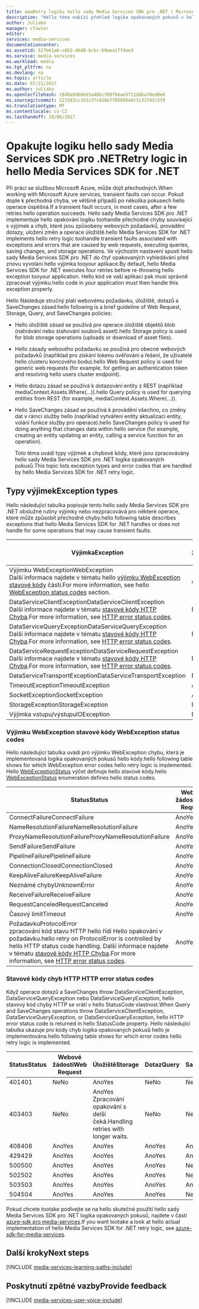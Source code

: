 ```yaml
---
title: aaaRetry logiku hello sady Media Services SDK pro .NET | Microsoft Docs
description: "Hello téma nabízí přehled logika opakovaných pokusů v hello sady Media Services SDK pro .NET."
author: Juliako
manager: cfowler
editor: 
services: media-services
documentationcenter: 
ms.assetid: 527b61a6-c862-4bd8-bcbc-b9aea1ffdee3
ms.service: media-services
ms.workload: media
ms.tgt_pltfrm: na
ms.devlang: na
ms.topic: article
ms.date: 07/21/2017
ms.author: juliako
ms.openlocfilehash: 18d0a9d68e55a48bc769fb6ae5711ddba78ed8e6
ms.sourcegitcommit: 523283cc1b3c37c428e77850964dc1c33742c5f0
ms.translationtype: MT
ms.contentlocale: cs-CZ
ms.lasthandoff: 10/06/2017
---
```

# <a name="retry-logic-in-hello-media-services-sdk-for-net"></a><span data-ttu-id="4b868-103">Opakujte logiku hello sady Media Services SDK pro .NET</span><span class="sxs-lookup"><span data-stu-id="4b868-103">Retry logic in hello Media Services SDK for .NET</span></span>
<span data-ttu-id="4b868-104">Při práci se službou Microsoft Azure, může dojít přechodných.</span><span class="sxs-lookup"><span data-stu-id="4b868-104">When working with Microsoft Azure services, transient faults can occur.</span></span> <span data-ttu-id="4b868-105">Pokud dojde k přechodná chyba, ve většině případů po několika pokusech hello operace úspěšná.</span><span class="sxs-lookup"><span data-stu-id="4b868-105">If a transient fault occurs, in most cases, after a few retries hello operation succeeds.</span></span> <span data-ttu-id="4b868-106">Hello sady Media Services SDK pro .NET implementuje hello opakování logiku toohandle přechodné chyby související s výjimek a chyb, které jsou způsobeny webových požadavků, provádění dotazy, uložení změn a operace úložiště.</span><span class="sxs-lookup"><span data-stu-id="4b868-106">hello Media Services SDK for .NET implements hello retry logic toohandle transient faults associated with exceptions and errors that are caused by web requests, executing queries, saving changes, and storage operations.</span></span>  <span data-ttu-id="4b868-107">Ve výchozím nastavení spustí hello sady Media Services SDK pro .NET do čtyř opakovaných vyhledávání před znovu vyvolání hello výjimka tooyour aplikace.</span><span class="sxs-lookup"><span data-stu-id="4b868-107">By default, hello Media Services SDK for .NET executes four retries before re-throwing hello exception tooyour application.</span></span> <span data-ttu-id="4b868-108">Hello kód ve vaší aplikaci pak musí správně zpracovat výjimku.</span><span class="sxs-lookup"><span data-stu-id="4b868-108">hello code in your application must then handle this exception properly.</span></span>  

 <span data-ttu-id="4b868-109">Hello Následuje stručný platí webovému požadavku, úložiště, dotazů a SaveChanges zásad:</span><span class="sxs-lookup"><span data-stu-id="4b868-109">hello following is a brief guideline of Web Request, Storage, Query, and SaveChanges policies:</span></span>  

* <span data-ttu-id="4b868-110">Hello úložiště zásad se používá pro operace úložiště objektů blob (nahrávání nebo stahování souborů asset).</span><span class="sxs-lookup"><span data-stu-id="4b868-110">hello Storage policy is used for blob storage operations (uploads or download of asset files).</span></span>  
* <span data-ttu-id="4b868-111">Hello zásady webového požadavku se používá pro obecné webových požadavků (například pro získání tokenu ověřování a řešení, že uživatelé hello clusteru koncového bodu).</span><span class="sxs-lookup"><span data-stu-id="4b868-111">hello Web Request policy is used for generic web requests (for example, for getting an authentication token and resolving hello users cluster endpoint).</span></span>  
* <span data-ttu-id="4b868-112">Hello dotazu zásad se používá k dotazování entity z REST (například mediaContext.Assets.Where(...)).</span><span class="sxs-lookup"><span data-stu-id="4b868-112">hello Query policy is used for querying entities from REST (for example, mediaContext.Assets.Where(…)).</span></span>  
* <span data-ttu-id="4b868-113">Hello SaveChanges zásad se používá k provádění všechno, co změny dat v rámci služby hello (například vytváření entity aktualizaci entity, volání funkce služby pro operace).</span><span class="sxs-lookup"><span data-stu-id="4b868-113">hello SaveChanges policy is used for doing anything that changes data within hello service (for example, creating an entity updating an entity, calling a service function for an operation).</span></span>  
  
  <span data-ttu-id="4b868-114">Toto téma uvádí typy výjimek a chybové kódy, které jsou zpracovávány hello sady Media Services SDK pro .NET logika opakovaných pokusů.</span><span class="sxs-lookup"><span data-stu-id="4b868-114">This topic lists exception types and error codes that are handled by hello Media Services SDK for .NET retry logic.</span></span>  

## <a name="exception-types"></a><span data-ttu-id="4b868-115">Typy výjimek</span><span class="sxs-lookup"><span data-stu-id="4b868-115">Exception types</span></span>
<span data-ttu-id="4b868-116">Hello následující tabulka popisuje tento hello sady Media Services SDK pro .NET obslužné rutiny výjimky nebo nezpracovává pro některé operace, které může způsobit přechodné chyby.</span><span class="sxs-lookup"><span data-stu-id="4b868-116">hello following table describes exceptions that hello Media Services SDK for .NET handles or does not handle for some operations that may cause transient faults.</span></span>  

| <span data-ttu-id="4b868-117">Výjimka</span><span class="sxs-lookup"><span data-stu-id="4b868-117">Exception</span></span> | <span data-ttu-id="4b868-118">Webové žádosti</span><span class="sxs-lookup"><span data-stu-id="4b868-118">Web Request</span></span> | <span data-ttu-id="4b868-119">Úložiště</span><span class="sxs-lookup"><span data-stu-id="4b868-119">Storage</span></span> | <span data-ttu-id="4b868-120">Dotaz</span><span class="sxs-lookup"><span data-stu-id="4b868-120">Query</span></span> | <span data-ttu-id="4b868-121">SaveChanges</span><span class="sxs-lookup"><span data-stu-id="4b868-121">SaveChanges</span></span> |
| --- | --- | --- | --- | --- |
| <span data-ttu-id="4b868-122">Výjimku WebException</span><span class="sxs-lookup"><span data-stu-id="4b868-122">WebException</span></span><br/><span data-ttu-id="4b868-123">Další informace najdete v tématu hello [výjimku WebException stavové kódy](media-services-retry-logic-in-dotnet-sdk.md#WebExceptionStatus) části.</span><span class="sxs-lookup"><span data-stu-id="4b868-123">For more information, see hello [WebException status codes](media-services-retry-logic-in-dotnet-sdk.md#WebExceptionStatus) section.</span></span> |<span data-ttu-id="4b868-124">Ano</span><span class="sxs-lookup"><span data-stu-id="4b868-124">Yes</span></span> |<span data-ttu-id="4b868-125">Ano</span><span class="sxs-lookup"><span data-stu-id="4b868-125">Yes</span></span> |<span data-ttu-id="4b868-126">Ano</span><span class="sxs-lookup"><span data-stu-id="4b868-126">Yes</span></span> |<span data-ttu-id="4b868-127">Ano</span><span class="sxs-lookup"><span data-stu-id="4b868-127">Yes</span></span> |
| <span data-ttu-id="4b868-128">DataServiceClientException</span><span class="sxs-lookup"><span data-stu-id="4b868-128">DataServiceClientException</span></span><br/> <span data-ttu-id="4b868-129">Další informace najdete v tématu [stavové kódy HTTP Chyba](media-services-retry-logic-in-dotnet-sdk.md#HTTPStatusCode).</span><span class="sxs-lookup"><span data-stu-id="4b868-129">For more information, see [HTTP error status codes](media-services-retry-logic-in-dotnet-sdk.md#HTTPStatusCode).</span></span> |<span data-ttu-id="4b868-130">Ne</span><span class="sxs-lookup"><span data-stu-id="4b868-130">No</span></span> |<span data-ttu-id="4b868-131">Ano</span><span class="sxs-lookup"><span data-stu-id="4b868-131">Yes</span></span> |<span data-ttu-id="4b868-132">Ano</span><span class="sxs-lookup"><span data-stu-id="4b868-132">Yes</span></span> |<span data-ttu-id="4b868-133">Ano</span><span class="sxs-lookup"><span data-stu-id="4b868-133">Yes</span></span> |
| <span data-ttu-id="4b868-134">DataServiceQueryException</span><span class="sxs-lookup"><span data-stu-id="4b868-134">DataServiceQueryException</span></span><br/> <span data-ttu-id="4b868-135">Další informace najdete v tématu [stavové kódy HTTP Chyba](media-services-retry-logic-in-dotnet-sdk.md#HTTPStatusCode).</span><span class="sxs-lookup"><span data-stu-id="4b868-135">For more information, see [HTTP error status codes](media-services-retry-logic-in-dotnet-sdk.md#HTTPStatusCode).</span></span> |<span data-ttu-id="4b868-136">Ne</span><span class="sxs-lookup"><span data-stu-id="4b868-136">No</span></span> |<span data-ttu-id="4b868-137">Ano</span><span class="sxs-lookup"><span data-stu-id="4b868-137">Yes</span></span> |<span data-ttu-id="4b868-138">Ano</span><span class="sxs-lookup"><span data-stu-id="4b868-138">Yes</span></span> |<span data-ttu-id="4b868-139">Ano</span><span class="sxs-lookup"><span data-stu-id="4b868-139">Yes</span></span> |
| <span data-ttu-id="4b868-140">DataServiceRequestException</span><span class="sxs-lookup"><span data-stu-id="4b868-140">DataServiceRequestException</span></span><br/> <span data-ttu-id="4b868-141">Další informace najdete v tématu [stavové kódy HTTP Chyba](media-services-retry-logic-in-dotnet-sdk.md#HTTPStatusCode).</span><span class="sxs-lookup"><span data-stu-id="4b868-141">For more information, see [HTTP error status codes](media-services-retry-logic-in-dotnet-sdk.md#HTTPStatusCode).</span></span> |<span data-ttu-id="4b868-142">Ne</span><span class="sxs-lookup"><span data-stu-id="4b868-142">No</span></span> |<span data-ttu-id="4b868-143">Ano</span><span class="sxs-lookup"><span data-stu-id="4b868-143">Yes</span></span> |<span data-ttu-id="4b868-144">Ano</span><span class="sxs-lookup"><span data-stu-id="4b868-144">Yes</span></span> |<span data-ttu-id="4b868-145">Ano</span><span class="sxs-lookup"><span data-stu-id="4b868-145">Yes</span></span> |
| <span data-ttu-id="4b868-146">DataServiceTransportException</span><span class="sxs-lookup"><span data-stu-id="4b868-146">DataServiceTransportException</span></span> |<span data-ttu-id="4b868-147">Ne</span><span class="sxs-lookup"><span data-stu-id="4b868-147">No</span></span> |<span data-ttu-id="4b868-148">Ne</span><span class="sxs-lookup"><span data-stu-id="4b868-148">No</span></span> |<span data-ttu-id="4b868-149">Ano</span><span class="sxs-lookup"><span data-stu-id="4b868-149">Yes</span></span> |<span data-ttu-id="4b868-150">Ano</span><span class="sxs-lookup"><span data-stu-id="4b868-150">Yes</span></span> |
| <span data-ttu-id="4b868-151">TimeoutException</span><span class="sxs-lookup"><span data-stu-id="4b868-151">TimeoutException</span></span> |<span data-ttu-id="4b868-152">Ano</span><span class="sxs-lookup"><span data-stu-id="4b868-152">Yes</span></span> |<span data-ttu-id="4b868-153">Ano</span><span class="sxs-lookup"><span data-stu-id="4b868-153">Yes</span></span> |<span data-ttu-id="4b868-154">Ano</span><span class="sxs-lookup"><span data-stu-id="4b868-154">Yes</span></span> |<span data-ttu-id="4b868-155">Ne</span><span class="sxs-lookup"><span data-stu-id="4b868-155">No</span></span> |
| <span data-ttu-id="4b868-156">SocketException</span><span class="sxs-lookup"><span data-stu-id="4b868-156">SocketException</span></span> |<span data-ttu-id="4b868-157">Ano</span><span class="sxs-lookup"><span data-stu-id="4b868-157">Yes</span></span> |<span data-ttu-id="4b868-158">Ano</span><span class="sxs-lookup"><span data-stu-id="4b868-158">Yes</span></span> |<span data-ttu-id="4b868-159">Ano</span><span class="sxs-lookup"><span data-stu-id="4b868-159">Yes</span></span> |<span data-ttu-id="4b868-160">Ano</span><span class="sxs-lookup"><span data-stu-id="4b868-160">Yes</span></span> |
| <span data-ttu-id="4b868-161">StorageException</span><span class="sxs-lookup"><span data-stu-id="4b868-161">StorageException</span></span> |<span data-ttu-id="4b868-162">Ne</span><span class="sxs-lookup"><span data-stu-id="4b868-162">No</span></span> |<span data-ttu-id="4b868-163">Ano</span><span class="sxs-lookup"><span data-stu-id="4b868-163">Yes</span></span> |<span data-ttu-id="4b868-164">Ne</span><span class="sxs-lookup"><span data-stu-id="4b868-164">No</span></span> |<span data-ttu-id="4b868-165">Ne</span><span class="sxs-lookup"><span data-stu-id="4b868-165">No</span></span> |
| <span data-ttu-id="4b868-166">Výjimka vstupu/výstupu</span><span class="sxs-lookup"><span data-stu-id="4b868-166">IOException</span></span> |<span data-ttu-id="4b868-167">Ne</span><span class="sxs-lookup"><span data-stu-id="4b868-167">No</span></span> |<span data-ttu-id="4b868-168">Ano</span><span class="sxs-lookup"><span data-stu-id="4b868-168">Yes</span></span> |<span data-ttu-id="4b868-169">Ne</span><span class="sxs-lookup"><span data-stu-id="4b868-169">No</span></span> |<span data-ttu-id="4b868-170">Ne</span><span class="sxs-lookup"><span data-stu-id="4b868-170">No</span></span> |

### <span data-ttu-id="4b868-171"><a name="WebExceptionStatus"></a>Výjimku WebException stavové kódy</span><span class="sxs-lookup"><span data-stu-id="4b868-171"><a name="WebExceptionStatus"></a> WebException status codes</span></span>
<span data-ttu-id="4b868-172">Hello následující tabulka uvádí pro výjimku WebException chybu, která je implementovaná logika opakovaných pokusů hello kódy.</span><span class="sxs-lookup"><span data-stu-id="4b868-172">hello following table shows for which WebException error codes hello retry logic is implemented.</span></span> <span data-ttu-id="4b868-173">Hello [WebExceptionStatus](http://msdn.microsoft.com/library/system.net.webexceptionstatus.aspx) výčet definuje hello stavové kódy.</span><span class="sxs-lookup"><span data-stu-id="4b868-173">hello [WebExceptionStatus](http://msdn.microsoft.com/library/system.net.webexceptionstatus.aspx) enumeration defines hello status codes.</span></span>  

| <span data-ttu-id="4b868-174">Status</span><span class="sxs-lookup"><span data-stu-id="4b868-174">Status</span></span> | <span data-ttu-id="4b868-175">Webové žádosti</span><span class="sxs-lookup"><span data-stu-id="4b868-175">Web Request</span></span> | <span data-ttu-id="4b868-176">Úložiště</span><span class="sxs-lookup"><span data-stu-id="4b868-176">Storage</span></span> | <span data-ttu-id="4b868-177">Dotaz</span><span class="sxs-lookup"><span data-stu-id="4b868-177">Query</span></span> | <span data-ttu-id="4b868-178">SaveChanges</span><span class="sxs-lookup"><span data-stu-id="4b868-178">SaveChanges</span></span> |
| --- | --- | --- | --- | --- |
| <span data-ttu-id="4b868-179">ConnectFailure</span><span class="sxs-lookup"><span data-stu-id="4b868-179">ConnectFailure</span></span> |<span data-ttu-id="4b868-180">Ano</span><span class="sxs-lookup"><span data-stu-id="4b868-180">Yes</span></span> |<span data-ttu-id="4b868-181">Ano</span><span class="sxs-lookup"><span data-stu-id="4b868-181">Yes</span></span> |<span data-ttu-id="4b868-182">Ano</span><span class="sxs-lookup"><span data-stu-id="4b868-182">Yes</span></span> |<span data-ttu-id="4b868-183">Ano</span><span class="sxs-lookup"><span data-stu-id="4b868-183">Yes</span></span> |
| <span data-ttu-id="4b868-184">NameResolutionFailure</span><span class="sxs-lookup"><span data-stu-id="4b868-184">NameResolutionFailure</span></span> |<span data-ttu-id="4b868-185">Ano</span><span class="sxs-lookup"><span data-stu-id="4b868-185">Yes</span></span> |<span data-ttu-id="4b868-186">Ano</span><span class="sxs-lookup"><span data-stu-id="4b868-186">Yes</span></span> |<span data-ttu-id="4b868-187">Ano</span><span class="sxs-lookup"><span data-stu-id="4b868-187">Yes</span></span> |<span data-ttu-id="4b868-188">Ano</span><span class="sxs-lookup"><span data-stu-id="4b868-188">Yes</span></span> |
| <span data-ttu-id="4b868-189">ProxyNameResolutionFailure</span><span class="sxs-lookup"><span data-stu-id="4b868-189">ProxyNameResolutionFailure</span></span> |<span data-ttu-id="4b868-190">Ano</span><span class="sxs-lookup"><span data-stu-id="4b868-190">Yes</span></span> |<span data-ttu-id="4b868-191">Ano</span><span class="sxs-lookup"><span data-stu-id="4b868-191">Yes</span></span> |<span data-ttu-id="4b868-192">Ano</span><span class="sxs-lookup"><span data-stu-id="4b868-192">Yes</span></span> |<span data-ttu-id="4b868-193">Ano</span><span class="sxs-lookup"><span data-stu-id="4b868-193">Yes</span></span> |
| <span data-ttu-id="4b868-194">SendFailure</span><span class="sxs-lookup"><span data-stu-id="4b868-194">SendFailure</span></span> |<span data-ttu-id="4b868-195">Ano</span><span class="sxs-lookup"><span data-stu-id="4b868-195">Yes</span></span> |<span data-ttu-id="4b868-196">Ano</span><span class="sxs-lookup"><span data-stu-id="4b868-196">Yes</span></span> |<span data-ttu-id="4b868-197">Ano</span><span class="sxs-lookup"><span data-stu-id="4b868-197">Yes</span></span> |<span data-ttu-id="4b868-198">Ano</span><span class="sxs-lookup"><span data-stu-id="4b868-198">Yes</span></span> |
| <span data-ttu-id="4b868-199">PipelineFailure</span><span class="sxs-lookup"><span data-stu-id="4b868-199">PipelineFailure</span></span> |<span data-ttu-id="4b868-200">Ano</span><span class="sxs-lookup"><span data-stu-id="4b868-200">Yes</span></span> |<span data-ttu-id="4b868-201">Ano</span><span class="sxs-lookup"><span data-stu-id="4b868-201">Yes</span></span> |<span data-ttu-id="4b868-202">Ano</span><span class="sxs-lookup"><span data-stu-id="4b868-202">Yes</span></span> |<span data-ttu-id="4b868-203">Ne</span><span class="sxs-lookup"><span data-stu-id="4b868-203">No</span></span> |
| <span data-ttu-id="4b868-204">ConnectionClosed</span><span class="sxs-lookup"><span data-stu-id="4b868-204">ConnectionClosed</span></span> |<span data-ttu-id="4b868-205">Ano</span><span class="sxs-lookup"><span data-stu-id="4b868-205">Yes</span></span> |<span data-ttu-id="4b868-206">Ano</span><span class="sxs-lookup"><span data-stu-id="4b868-206">Yes</span></span> |<span data-ttu-id="4b868-207">Ano</span><span class="sxs-lookup"><span data-stu-id="4b868-207">Yes</span></span> |<span data-ttu-id="4b868-208">Ne</span><span class="sxs-lookup"><span data-stu-id="4b868-208">No</span></span> |
| <span data-ttu-id="4b868-209">KeepAliveFailure</span><span class="sxs-lookup"><span data-stu-id="4b868-209">KeepAliveFailure</span></span> |<span data-ttu-id="4b868-210">Ano</span><span class="sxs-lookup"><span data-stu-id="4b868-210">Yes</span></span> |<span data-ttu-id="4b868-211">Ano</span><span class="sxs-lookup"><span data-stu-id="4b868-211">Yes</span></span> |<span data-ttu-id="4b868-212">Ano</span><span class="sxs-lookup"><span data-stu-id="4b868-212">Yes</span></span> |<span data-ttu-id="4b868-213">Ne</span><span class="sxs-lookup"><span data-stu-id="4b868-213">No</span></span> |
| <span data-ttu-id="4b868-214">Neznámé chyby</span><span class="sxs-lookup"><span data-stu-id="4b868-214">UnknownError</span></span> |<span data-ttu-id="4b868-215">Ano</span><span class="sxs-lookup"><span data-stu-id="4b868-215">Yes</span></span> |<span data-ttu-id="4b868-216">Ano</span><span class="sxs-lookup"><span data-stu-id="4b868-216">Yes</span></span> |<span data-ttu-id="4b868-217">Ano</span><span class="sxs-lookup"><span data-stu-id="4b868-217">Yes</span></span> |<span data-ttu-id="4b868-218">Ne</span><span class="sxs-lookup"><span data-stu-id="4b868-218">No</span></span> |
| <span data-ttu-id="4b868-219">ReceiveFailure</span><span class="sxs-lookup"><span data-stu-id="4b868-219">ReceiveFailure</span></span> |<span data-ttu-id="4b868-220">Ano</span><span class="sxs-lookup"><span data-stu-id="4b868-220">Yes</span></span> |<span data-ttu-id="4b868-221">Ano</span><span class="sxs-lookup"><span data-stu-id="4b868-221">Yes</span></span> |<span data-ttu-id="4b868-222">Ano</span><span class="sxs-lookup"><span data-stu-id="4b868-222">Yes</span></span> |<span data-ttu-id="4b868-223">Ne</span><span class="sxs-lookup"><span data-stu-id="4b868-223">No</span></span> |
| <span data-ttu-id="4b868-224">RequestCanceled</span><span class="sxs-lookup"><span data-stu-id="4b868-224">RequestCanceled</span></span> |<span data-ttu-id="4b868-225">Ano</span><span class="sxs-lookup"><span data-stu-id="4b868-225">Yes</span></span> |<span data-ttu-id="4b868-226">Ano</span><span class="sxs-lookup"><span data-stu-id="4b868-226">Yes</span></span> |<span data-ttu-id="4b868-227">Ano</span><span class="sxs-lookup"><span data-stu-id="4b868-227">Yes</span></span> |<span data-ttu-id="4b868-228">Ne</span><span class="sxs-lookup"><span data-stu-id="4b868-228">No</span></span> |
| <span data-ttu-id="4b868-229">Časový limit</span><span class="sxs-lookup"><span data-stu-id="4b868-229">Timeout</span></span> |<span data-ttu-id="4b868-230">Ano</span><span class="sxs-lookup"><span data-stu-id="4b868-230">Yes</span></span> |<span data-ttu-id="4b868-231">Ano</span><span class="sxs-lookup"><span data-stu-id="4b868-231">Yes</span></span> |<span data-ttu-id="4b868-232">Ano</span><span class="sxs-lookup"><span data-stu-id="4b868-232">Yes</span></span> |<span data-ttu-id="4b868-233">Ne</span><span class="sxs-lookup"><span data-stu-id="4b868-233">No</span></span> |
| <span data-ttu-id="4b868-234">Požadavku</span><span class="sxs-lookup"><span data-stu-id="4b868-234">ProtocolError</span></span> <br/><span data-ttu-id="4b868-235">zpracování kód stavu HTTP hello řídí Hello opakování v požadavku.</span><span class="sxs-lookup"><span data-stu-id="4b868-235">hello retry on ProtocolError is controlled by hello HTTP status code handling.</span></span> <span data-ttu-id="4b868-236">Další informace najdete v tématu [stavové kódy HTTP Chyba](media-services-retry-logic-in-dotnet-sdk.md#HTTPStatusCode).</span><span class="sxs-lookup"><span data-stu-id="4b868-236">For more information, see [HTTP error status codes](media-services-retry-logic-in-dotnet-sdk.md#HTTPStatusCode).</span></span> |<span data-ttu-id="4b868-237">Ano</span><span class="sxs-lookup"><span data-stu-id="4b868-237">Yes</span></span> |<span data-ttu-id="4b868-238">Ano</span><span class="sxs-lookup"><span data-stu-id="4b868-238">Yes</span></span> |<span data-ttu-id="4b868-239">Ano</span><span class="sxs-lookup"><span data-stu-id="4b868-239">Yes</span></span> |<span data-ttu-id="4b868-240">Ano</span><span class="sxs-lookup"><span data-stu-id="4b868-240">Yes</span></span> |

### <span data-ttu-id="4b868-241"><a name="HTTPStatusCode"></a>Stavové kódy chyb HTTP</span><span class="sxs-lookup"><span data-stu-id="4b868-241"><a name="HTTPStatusCode"></a> HTTP error status codes</span></span>
<span data-ttu-id="4b868-242">Když operace dotazů a SaveChanges throw DataServiceClientException, DataServiceQueryException nebo DataServiceQueryException, hello stavový kód chyby HTTP se vrátí v hello StatusCode vlastnost.</span><span class="sxs-lookup"><span data-stu-id="4b868-242">When Query and SaveChanges operations throw DataServiceClientException, DataServiceQueryException, or DataServiceQueryException, hello HTTP error status code is returned in hello StatusCode property.</span></span>  <span data-ttu-id="4b868-243">Hello následující tabulka ukazuje pro kódy chyb logika opakovaných pokusů hello je implementována.</span><span class="sxs-lookup"><span data-stu-id="4b868-243">hello following table shows for which error codes hello retry logic is implemented.</span></span>  

| <span data-ttu-id="4b868-244">Status</span><span class="sxs-lookup"><span data-stu-id="4b868-244">Status</span></span> | <span data-ttu-id="4b868-245">Webové žádosti</span><span class="sxs-lookup"><span data-stu-id="4b868-245">Web Request</span></span> | <span data-ttu-id="4b868-246">Úložiště</span><span class="sxs-lookup"><span data-stu-id="4b868-246">Storage</span></span> | <span data-ttu-id="4b868-247">Dotaz</span><span class="sxs-lookup"><span data-stu-id="4b868-247">Query</span></span> | <span data-ttu-id="4b868-248">SaveChanges</span><span class="sxs-lookup"><span data-stu-id="4b868-248">SaveChanges</span></span> |
| --- | --- | --- | --- | --- |
| <span data-ttu-id="4b868-249">401</span><span class="sxs-lookup"><span data-stu-id="4b868-249">401</span></span> |<span data-ttu-id="4b868-250">Ne</span><span class="sxs-lookup"><span data-stu-id="4b868-250">No</span></span> |<span data-ttu-id="4b868-251">Ano</span><span class="sxs-lookup"><span data-stu-id="4b868-251">Yes</span></span> |<span data-ttu-id="4b868-252">Ne</span><span class="sxs-lookup"><span data-stu-id="4b868-252">No</span></span> |<span data-ttu-id="4b868-253">Ne</span><span class="sxs-lookup"><span data-stu-id="4b868-253">No</span></span> |
| <span data-ttu-id="4b868-254">403</span><span class="sxs-lookup"><span data-stu-id="4b868-254">403</span></span> |<span data-ttu-id="4b868-255">Ne</span><span class="sxs-lookup"><span data-stu-id="4b868-255">No</span></span> |<span data-ttu-id="4b868-256">Ano</span><span class="sxs-lookup"><span data-stu-id="4b868-256">Yes</span></span><br/><span data-ttu-id="4b868-257">Zpracování opakování s delší čeká.</span><span class="sxs-lookup"><span data-stu-id="4b868-257">Handling retries with longer waits.</span></span> |<span data-ttu-id="4b868-258">Ne</span><span class="sxs-lookup"><span data-stu-id="4b868-258">No</span></span> |<span data-ttu-id="4b868-259">Ne</span><span class="sxs-lookup"><span data-stu-id="4b868-259">No</span></span> |
| <span data-ttu-id="4b868-260">408</span><span class="sxs-lookup"><span data-stu-id="4b868-260">408</span></span> |<span data-ttu-id="4b868-261">Ano</span><span class="sxs-lookup"><span data-stu-id="4b868-261">Yes</span></span> |<span data-ttu-id="4b868-262">Ano</span><span class="sxs-lookup"><span data-stu-id="4b868-262">Yes</span></span> |<span data-ttu-id="4b868-263">Ano</span><span class="sxs-lookup"><span data-stu-id="4b868-263">Yes</span></span> |<span data-ttu-id="4b868-264">Ano</span><span class="sxs-lookup"><span data-stu-id="4b868-264">Yes</span></span> |
| <span data-ttu-id="4b868-265">429</span><span class="sxs-lookup"><span data-stu-id="4b868-265">429</span></span> |<span data-ttu-id="4b868-266">Ano</span><span class="sxs-lookup"><span data-stu-id="4b868-266">Yes</span></span> |<span data-ttu-id="4b868-267">Ano</span><span class="sxs-lookup"><span data-stu-id="4b868-267">Yes</span></span> |<span data-ttu-id="4b868-268">Ano</span><span class="sxs-lookup"><span data-stu-id="4b868-268">Yes</span></span> |<span data-ttu-id="4b868-269">Ano</span><span class="sxs-lookup"><span data-stu-id="4b868-269">Yes</span></span> |
| <span data-ttu-id="4b868-270">500</span><span class="sxs-lookup"><span data-stu-id="4b868-270">500</span></span> |<span data-ttu-id="4b868-271">Ano</span><span class="sxs-lookup"><span data-stu-id="4b868-271">Yes</span></span> |<span data-ttu-id="4b868-272">Ano</span><span class="sxs-lookup"><span data-stu-id="4b868-272">Yes</span></span> |<span data-ttu-id="4b868-273">Ano</span><span class="sxs-lookup"><span data-stu-id="4b868-273">Yes</span></span> |<span data-ttu-id="4b868-274">Ne</span><span class="sxs-lookup"><span data-stu-id="4b868-274">No</span></span> |
| <span data-ttu-id="4b868-275">502</span><span class="sxs-lookup"><span data-stu-id="4b868-275">502</span></span> |<span data-ttu-id="4b868-276">Ano</span><span class="sxs-lookup"><span data-stu-id="4b868-276">Yes</span></span> |<span data-ttu-id="4b868-277">Ano</span><span class="sxs-lookup"><span data-stu-id="4b868-277">Yes</span></span> |<span data-ttu-id="4b868-278">Ano</span><span class="sxs-lookup"><span data-stu-id="4b868-278">Yes</span></span> |<span data-ttu-id="4b868-279">Ne</span><span class="sxs-lookup"><span data-stu-id="4b868-279">No</span></span> |
| <span data-ttu-id="4b868-280">503</span><span class="sxs-lookup"><span data-stu-id="4b868-280">503</span></span> |<span data-ttu-id="4b868-281">Ano</span><span class="sxs-lookup"><span data-stu-id="4b868-281">Yes</span></span> |<span data-ttu-id="4b868-282">Ano</span><span class="sxs-lookup"><span data-stu-id="4b868-282">Yes</span></span> |<span data-ttu-id="4b868-283">Ano</span><span class="sxs-lookup"><span data-stu-id="4b868-283">Yes</span></span> |<span data-ttu-id="4b868-284">Ano</span><span class="sxs-lookup"><span data-stu-id="4b868-284">Yes</span></span> |
| <span data-ttu-id="4b868-285">504</span><span class="sxs-lookup"><span data-stu-id="4b868-285">504</span></span> |<span data-ttu-id="4b868-286">Ano</span><span class="sxs-lookup"><span data-stu-id="4b868-286">Yes</span></span> |<span data-ttu-id="4b868-287">Ano</span><span class="sxs-lookup"><span data-stu-id="4b868-287">Yes</span></span> |<span data-ttu-id="4b868-288">Ano</span><span class="sxs-lookup"><span data-stu-id="4b868-288">Yes</span></span> |<span data-ttu-id="4b868-289">Ne</span><span class="sxs-lookup"><span data-stu-id="4b868-289">No</span></span> |

<span data-ttu-id="4b868-290">Pokud chcete tootake podívejte se na hello skutečné použití hello sady Media Services SDK pro .NET logika opakovaných pokusů, najdete v části [azure-sdk pro media-services](https://github.com/Azure/azure-sdk-for-media-services/tree/dev/src/net/Client/TransientFaultHandling).</span><span class="sxs-lookup"><span data-stu-id="4b868-290">If you want tootake a look at hello actual implementation of hello Media Services SDK for .NET retry logic, see [azure-sdk-for-media-services](https://github.com/Azure/azure-sdk-for-media-services/tree/dev/src/net/Client/TransientFaultHandling).</span></span>

## <a name="next-steps"></a><span data-ttu-id="4b868-291">Další kroky</span><span class="sxs-lookup"><span data-stu-id="4b868-291">Next steps</span></span>
[!INCLUDE [media-services-learning-paths-include](../../includes/media-services-learning-paths-include.md)]

## <a name="provide-feedback"></a><span data-ttu-id="4b868-292">Poskytnutí zpětné vazby</span><span class="sxs-lookup"><span data-stu-id="4b868-292">Provide feedback</span></span>
[!INCLUDE [media-services-user-voice-include](../../includes/media-services-user-voice-include.md)]

